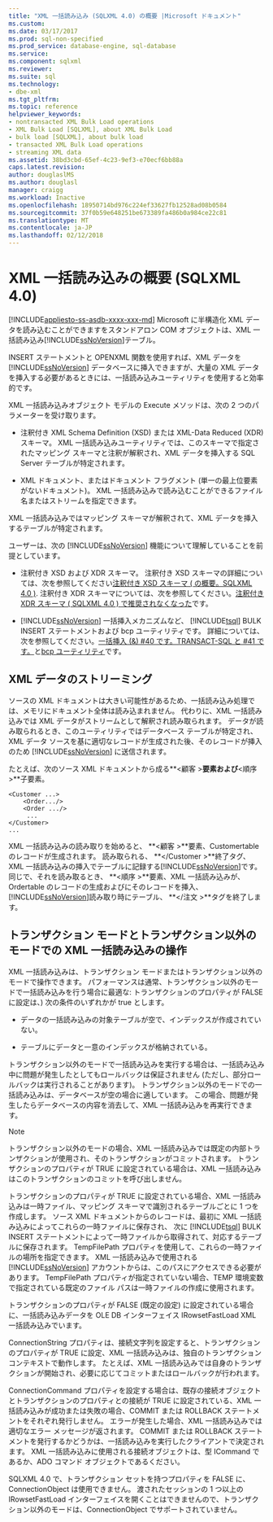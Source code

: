 ```yaml
---
title: "XML 一括読み込み (SQLXML 4.0) の概要 |Microsoft ドキュメント"
ms.custom: 
ms.date: 03/17/2017
ms.prod: sql-non-specified
ms.prod_service: database-engine, sql-database
ms.service: 
ms.component: sqlxml
ms.reviewer: 
ms.suite: sql
ms.technology:
- dbe-xml
ms.tgt_pltfrm: 
ms.topic: reference
helpviewer_keywords:
- nontransacted XML Bulk Load operations
- XML Bulk Load [SQLXML], about XML Bulk Load
- bulk load [SQLXML], about bulk load
- transacted XML Bulk Load operations
- streaming XML data
ms.assetid: 38bd3cbd-65ef-4c23-9ef3-e70ecf6bb88a
caps.latest.revision: 
author: douglaslMS
ms.author: douglasl
manager: craigg
ms.workload: Inactive
ms.openlocfilehash: 18950714bd976c224ef33627fb12528ad08b0584
ms.sourcegitcommit: 37f0b59e648251be673389fa486b0a984ce22c81
ms.translationtype: MT
ms.contentlocale: ja-JP
ms.lasthandoff: 02/12/2018
---
```

# <a name="introduction-to-xml-bulk-load-sqlxml-40"></a>XML 一括読み込みの概要 (SQLXML 4.0)
[!INCLUDE[appliesto-ss-asdb-xxxx-xxx-md](../../../includes/appliesto-ss-asdb-xxxx-xxx-md.md)]
Microsoft に半構造化 XML データを読み込むことができますをスタンドアロン COM オブジェクトは、XML 一括読み込み[!INCLUDE[ssNoVersion](../../../includes/ssnoversion-md.md)]テーブル。  
  
 INSERT ステートメントと OPENXML 関数を使用すれば、XML データを [!INCLUDE[ssNoVersion](../../../includes/ssnoversion-md.md)] データベースに挿入できますが、大量の XML データを挿入する必要があるときには、一括読み込みユーティリティを使用すると効率的です。  
  
 XML 一括読み込みオブジェクト モデルの Execute メソッドは、次の 2 つのパラメーターを受け取ります。  
  
-   注釈付き XML Schema Definition (XSD) または XML-Data Reduced (XDR) スキーマ。 XML 一括読み込みユーティリティでは、このスキーマで指定されたマッピング スキーマと注釈が解釈され、XML データを挿入する SQL Server テーブルが特定されます。  
  
-   XML ドキュメント、またはドキュメント フラグメント (単一の最上位要素がないドキュメント)。 XML 一括読み込みで読み込むことができるファイル名またはストリームを指定できます。  
  
 XML 一括読み込みではマッピング スキーマが解釈されて、XML データを挿入するテーブルが特定されます。  
  
 ユーザーは、次の [!INCLUDE[ssNoVersion](../../../includes/ssnoversion-md.md)] 機能について理解していることを前提としています。  
  
-   注釈付き XSD および XDR スキーマ。 注釈付き XSD スキーマの詳細については、次を参照してください[注釈付き XSD スキーマ &#40; の概要。SQLXML 4.0 &#41;](../../../relational-databases/sqlxml/annotated-xsd-schemas/introduction-to-annotated-xsd-schemas-sqlxml-4-0.md). 注釈付き XDR スキーマについては、次を参照してください。[注釈付き XDR スキーマ &#40; SQLXML 4.0 &#41; で推奨されなくなった](../../../relational-databases/sqlxml/annotated-xsd-schemas/annotated-xdr-schemas-deprecated-in-sqlxml-4-0.md)です。  
  
-   [!INCLUDE[ssNoVersion](../../../includes/ssnoversion-md.md)] 一括挿入メカニズムなど、 [!INCLUDE[tsql](../../../includes/tsql-md.md)] BULK INSERT ステートメントおよび bcp ユーティリティです。 詳細については、次を参照してください。[一括挿入 (&) #40 です。TRANSACT-SQL と #41 です。](../../../t-sql/statements/bulk-insert-transact-sql.md)と[bcp ユーティリティ](../../../tools/bcp-utility.md)です。  
  
## <a name="streaming-of-xml-data"></a>XML データのストリーミング  
 ソースの XML ドキュメントは大きい可能性があるため、一括読み込み処理では、メモリにドキュメント全体は読み込まれません。 代わりに、XML 一括読み込みでは XML データがストリームとして解釈され読み取られます。 データが読み取られるとき、このユーティリティではデータベース テーブルが特定され、XML データ ソースを基に適切なレコードが生成された後、そのレコードが挿入のため [!INCLUDE[ssNoVersion](../../../includes/ssnoversion-md.md)] に送信されます。  
  
 たとえば、次のソース XML ドキュメントから成る**\<顧客 >**要素および**\<順序 >**子要素。  
  
```  
<Customer ...>  
    <Order.../>  
    <Order .../>  
     ...  
</Customer>  
...  
```  
  
 XML 一括読み込みの読み取りを始めると、 **\<顧客 >**要素、Customertable のレコードが生成されます。 読み取られる、  **\</Customer >**終了タグ、XML 一括読み込みの挿入でテーブルに記録する[!INCLUDE[ssNoVersion](../../../includes/ssnoversion-md.md)]です。 同じで、それを読み取るとき、 **\<順序 >**要素、XML 一括読み込みが、Ordertable のレコードの生成およびにそのレコードを挿入、[!INCLUDE[ssNoVersion](../../../includes/ssnoversion-md.md)]読み取り時にテーブル、  **\</注文 >**タグを終了します。  
  
## <a name="transacted-and-nontransacted-xml-bulk-load-operations"></a>トランザクション モードとトランザクション以外のモードでの XML 一括読み込みの操作  
 XML 一括読み込みは、トランザクション モードまたはトランザクション以外のモードで操作できます。 パフォーマンスは通常、トランザクション以外のモードで一括読み込みを行う場合に最適な: トランザクションのプロパティが FALSE に設定は、) 次の条件のいずれかが true とします。  
  
-   データの一括読み込みの対象テーブルが空で、インデックスが作成されていない。  
  
-   テーブルにデータと一意のインデックスが格納されている。  
  
 トランザクション以外のモードで一括読み込みを実行する場合は、一括読み込み中に問題が発生したとしてもロールバックは保証されません (ただし、部分ロールバックは実行されることがあります)。 トランザクション以外のモードでの一括読み込みは、データベースが空の場合に適しています。 この場合、問題が発生したらデータベースの内容を消去して、XML 一括読み込みを再実行できます。  
  
> [!NOTE]  
>  トランザクション以外のモードの場合、XML 一括読み込みでは既定の内部トランザクションが使用され、そのトランザクションがコミットされます。 トランザクションのプロパティが TRUE に設定されている場合は、XML 一括読み込みはこのトランザクションのコミットを呼び出しません。  
  
 トランザクションのプロパティが TRUE に設定されている場合、XML 一括読み込みは一時ファイル、マッピング スキーマで識別されるテーブルごとに 1 つを作成します。 ソース XML ドキュメントからのレコードは、最初に XML 一括読み込みによってこれらの一時ファイルに保存され、 次に [!INCLUDE[tsql](../../../includes/tsql-md.md)] BULK INSERT ステートメントによって一時ファイルから取得されて、対応するテーブルに保存されます。 TempFilePath プロパティを使用して、これらの一時ファイルの場所を指定できます。 XML 一括読み込みで使用される [!INCLUDE[ssNoVersion](../../../includes/ssnoversion-md.md)] アカウントからは、このパスにアクセスできる必要があります。 TempFilePath プロパティが指定されていない場合、TEMP 環境変数で指定されている既定のファイル パスは一時ファイルの作成に使用されます。  
  
 トランザクションのプロパティが FALSE (既定の設定) に設定されている場合に、一括読み込みデータを OLE DB インターフェイス IRowsetFastLoad XML 一括読み込みでいます。  
  
 ConnectionString プロパティは、接続文字列を設定すると、トランザクションのプロパティが TRUE に設定、XML 一括読み込みは、独自のトランザクション コンテキストで動作します。 たとえば、XML 一括読み込みでは自身のトランザクションが開始され、必要に応じてコミットまたはロールバックが行われます。  
  
 ConnectionCommand プロパティを設定する場合は、既存の接続オブジェクトとトランザクションのプロパティとの接続が TRUE に設定されている、XML 一括読み込みが成功または失敗の場合、COMMIT または ROLLBACK ステートメントをそれぞれ発行しません。 エラーが発生した場合、XML 一括読み込みでは適切なエラー メッセージが返されます。 COMMIT または ROLLBACK ステートメントを発行するかどうかは、一括読み込みを実行したクライアントで決定されます。 XML 一括読み込みに使用される接続オブジェクトは、型 ICommand であるか、ADO コマンド オブジェクトであるください。  
  
 SQLXML 4.0 で、トランザクション セットを持つプロパティを FALSE に、ConnectionObject は使用できません。 渡されたセッションの 1 つ以上の IRowsetFastLoad インターフェイスを開くことはできませんので、トランザクション以外のモードは、ConnectionObject でサポートされていません。  
  
  

